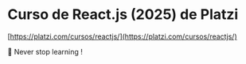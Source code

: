 # Curso de React.js (2025) de Platzi
[https://platzi.com/cursos/reactjs/](https://platzi.com/cursos/reactjs/)

🚀 Never stop learning !
